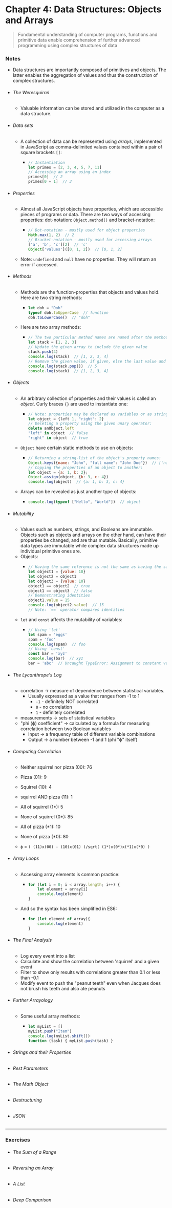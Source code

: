 # Chapter 4: Data Structures: Objects and Arrays
> Fundamental understanding of computer programs, functions and primitive data enable comprehension of further advanced programming using complex structures of data

### Notes
- Data structures are importantly composed of primitives and objects. The latter enables the aggregation of values and thus the construction of complex structures.
- ###### The Weresquirrel
    - Valuable information can be stored and utilized in the computer as a data structure.
- ###### Data sets
    - A collection of data can be represented using *arrays*, implemented in JavaScript as comma-delimited values contained within a pair of square brackets `[]`:
        - ```js
          // Instantiation
          let primes = [2, 3, 4, 5, 7, 11]
          // Accessing an array using an index
          primes[0]  // 2
          primes[0 + 1]  // 3
          ```
- ###### Properties
    - Almost all JavaScript objects have properties, which are accessible pieces of programs or data. There are two ways of accessing properties: dot-notation: `Object.method()` and bracket-notation:
        - ```js
          // Dot-notation - mostly used for object properties
          Math.max(1, 2)  // 2
          // Bracket-notation - mostly used for accessing arrays
          ['a', 'b', 'c'][2]  // 'c'
          Object['values']([0, 1, 2])  // [0, 1, 2]
          ```
    - Note: `undefined` and `null` have no properties. They will return an error if accessed.
- ###### Methods
    - Methods are the function-properties that objects and values hold. Here are two string methods:
        - ```js
          let doh = "Doh"
          typeof doh.toUpperCase  // function
          doh.toLowerCase()  // "doh"
          ```
    - Here are two array methods:
        - ```js
          // The two particular method names are named after the methods used upon the traditional 'stack' data type.
          let stack = [1, 2, 3]
          // Update the given array to include the given value
          stack.push(4)
          console.log(stack)  // [1, 2, 3, 4]
          // Remove the given value, if given, else the last value and return it
          console.log(stack.pop())  // 5
          console.log(stack)  // [1, 2, 3, 4]
          ```
- ###### Objects
    - An arbitrary collection of properties and their values is called an *object*. Curly braces `{}` are used to instantiate one:
        - ```js
          // Note: properties may be declared as variables or as strings
          let object = {left 1, "right": 2}
          // Deleting a property using the given unary operator:
          delete anObject.left
          "left" in object  // false
          "right" in object  // true
          ```
    - `Object` have certain static methods to use on objects:
        - ```js
          // Returning a string-list of the object's property names:
          Object.keys({name: "John", "full name": "John Doe"})  // ['name', 'full name']
          // Copying the properties of an object to another:
          let object = {a: 1, b: 2};
          Object.assign(object, {b: 3, c: 4})
          console.log(object)  // {a: 1, b: 3, c: 4}
          ```
    - Arrays can be revealed as just another type of objects:
        - ```js
          console.log(typeof ["Hello", "World"])  // object
          ```
- ###### Mutability
    - Values such as numbers, strings, and Booleans are immutable. Objects such as objects and arrays on the other hand, can have their properties be changed, and are thus mutable. Basically, primitive data types are immutable while complex data structures made up individual primitive ones are.
    - Objects:
        - ```js
          // Having the same reference is not the same as having the same properties
          let object1 = {value: 10}
          let object2 = object1
          let object3 = {value: 10}
          object1 == object2  // true
          object1 == object3  // false
          // Demonstrating identities
          object1.value = 15
          console.log(object2.value)  // 15
          // Note: `==` operator compares identities
          ```
    - `let` and `const` affects the mutability of variables:
        - ```js
          // Using 'let'
          let spam = 'eggs'
          spam = 'foo'
          console.log(spam)  // foo
          // Using 'const'
          const bar = 'xyz'
          console.log(bar)  // xyz
          bar = 'abc'  // Uncaught TypeError: Assignment to constant variable
          ```
- ###### The Lycanthrope's Log
    - correlation -> measure of dependence between statistical variables.
        - Usually expressed as a value that ranges from -1 to 1
            - `-1` - definitely NOT correlated
            - `0` - no correlation
            - `1` - definitely correlated
    - measurements -> sets of statistical variables
    - "phi (ϕ) coefficient" -> calculated by a formula for measuring correlation between two Boolean variables
        - Input -> a frequency table of different variable combinations
        - Output -> a number between -1 and 1 (phi "ϕ" itself)
- ###### Computing Correlation
    - Neither squirrel nor pizza (00): 76
    - Pizza (01): 9
    - Squirrel (10): 4
    - squirrel AND pizza (11): 1

    - All of squirrel (1*): 5
    - None of squirrel (0*): 85
    - All of pizza (*1): 10
    - None of pizza (*0): 80

    - `ϕ` = `( (11)x(00) - (10)x(01) )/sqrt( (1*)x(0*)x(*1)x(*0) )`
- ###### Array Loops
    - Accessing array elements is common practice:
        - ```js
          for (let i = 0; i < array.length; i++) {
              let element = array[i]
              console.log(element)
          }
          ```
    - And so the syntax has been simplified in ES6:
        - ```js
          for (let element of array){
              console.log(element)
          }
          ```
- ###### The Final Analysis
    - Log every event into a list
    - Calculate and show the correlation between 'squirrel' and a given event
    - Filter to show only results with correlations greater than 0.1 or less than -0.1
    - Modify event to push the "peanut teeth" even when Jacques does not brush his teeth and also ate peanuts
- ###### Further Arrayology
    - Some useful array methods:
        - ```js
          let myList = []
          myList.push("Item")
          console.log(myList.shift())
          function (task) { myList.push(task) }
          ```
- ###### Strings and their Properties
- ###### Rest Parameters
- ###### The Math Object
- ###### Destructuring
- ###### JSON

---
### Exercises
- ###### The Sum of a Range
- ###### Reversing an Array
- ###### A List
- ###### Deep Comparison
